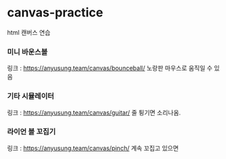 # canvas-practice
html 캔버스 연습

### 미니 바운스볼
링크 : https://anyusung.team/canvas/bounceball/
노랑판 마우스로 움직일 수 있음

### 기타 시뮬레이터
링크 : https://anyusung.team/canvas/guitar/
줄 튕기면 소리나옴.

### 라이언 볼 꼬집기
링크 : https://anyusung.team/canvas/pinch/
계속 꼬집고 있으면 
